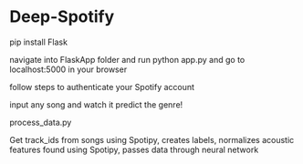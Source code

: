 # Deep-Spotify

pip install Flask

navigate into FlaskApp folder and run python app.py and go to localhost:5000 in your browser

follow steps to authenticate your Spotify account

input any song and watch it predict the genre!

process_data.py

Get track_ids from songs using Spotipy, creates labels, normalizes acoustic features found using Spotipy, passes data through neural network
